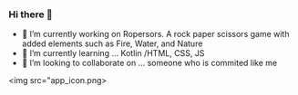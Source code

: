 ### Hi there 👋

<!--
**Hyudz/Hyudz** is a ✨ _special_ ✨ repository because its `README.md` (this file) appears on your GitHub profile.


Here are some ideas to get you started:

- 📫 How to reach me: ...
- 😄 Pronouns: ...
- ⚡ Fun fact: ...
-->

- 🔭 I’m currently working on Ropersors. A rock paper scissors game with added elements such as Fire, Water, and Nature
- 🌱 I’m currently learning ... Kotlin /HTML, CSS, JS
- 👯 I’m looking to collaborate on ... someone who is commited like me

<img src="app_icon.png>
